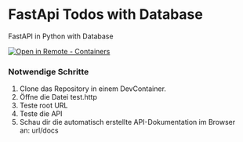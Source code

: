 # FastApi Todos with Database


FastAPI in Python with Database

[
    ![Open in Remote - Containers](
        https://xebia.com/wp-content/uploads/2023/11/v1.svg    )
](
    https://vscode.dev/redirect?url=vscode://ms-vscode-remote.remote-containers/cloneInVolume?url=https://github.com/seeli-teaching/fastapi-todos-with-db2.git
)

### Notwendige Schritte

1. Clone das Repository in einem DevContainer.
2. Öffne die Datei test.http
3. Teste root URL
4. Teste die API
5. Schau dir die automatisch erstellte API-Dokumentation im Browser an: url/docs


